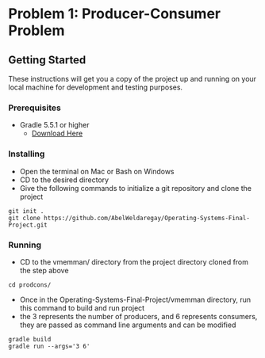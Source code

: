 # Problem 1: Producer-Consumer Problem
## Getting Started

These instructions will get you a copy of the project up and running on your local machine for development and testing purposes.

### Prerequisites
- Gradle 5.5.1 or higher
   - [Download Here](https://gradle.org/releases/)

### Installing

- Open the terminal on Mac or Bash on Windows
- CD to the desired directory
- Give the following commands to initialize a git repository and clone the project

```
git init .
git clone https://github.com/AbelWeldaregay/Operating-Systems-Final-Project.git
```

### Running
- CD to the vmemman/ directory from the project directory cloned from the step above
```
cd prodcons/
```
- Once in the Operating-Systems-Final-Project/vmemman directory, run this command to build and run project
- the 3 represents the number of producers, and 6 represents consumers, they are passed as command line arguments and can be modified
```
gradle build
gradle run --args='3 6'
```
